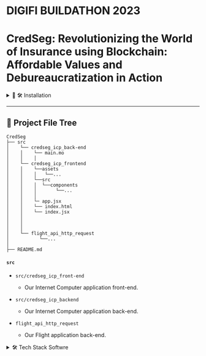 # DIGIFI BUILDATHON 2023

# CredSeg: Revolutionizing the World of Insurance using Blockchain: Affordable Values and Debureaucratization in Action

<details>
<summary>🌟 🛠 Installation </summary>

1. **Pre-requisites**
    - Make sure you have Ubuntu, DFX and Node installed on your machine.

2. **Clone the Repository**

    ```bash
    git clone https://github.com/ramigonzalez/digifi-insure-chain/website
    ```
   
3. **Install React depedences**

    ```bash
    npm install
    ```

4. **Run the Software**

    ```bash
    dfx start --background
    dfx deploy
    npm start
    ```
</details>    
    
---

## 📂 Project File Tree

```
CredSeg
├── src
│    └── credseg_icp_back-end
│    │    └── main.mo
│    │    │    
│    └── credseg_icp_frontend   
│    │    └──assets    
│    │    │   └──...       
│    │    └──src          
│    │    │  └──components        
│    │    │       └──...
│    │    │
│    │    └─ app.jsx
│    │    └── index.html         
│    │    └── index.jsx        
│    │              
│    │                       
│    │    
│    └── flight_api_http_request  
│           └──... 
│
├── README.md
```

#### `src`

- `src/credseg_icp_front-end`
    -  Our Internet Computer application front-end.

- `src/credseg_icp_backend`
    -  Our Internet Computer application back-end.
 
- `flight_api_http_request`
    -  Our Flight application back-end.
    
<details>
<summary>🛠 Tech Stack Softwre</summary>

### Technologoy (Front-end)
- React Web
- NFID
- Internet Computer

### Technologoy (Back-end)
- Motoko
- Internet Computer 

---
